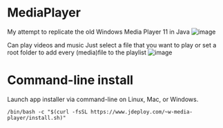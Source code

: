 # MediaPlayer
My attempt to replicate the old Windows Media Player 11 in Java
![image](https://user-images.githubusercontent.com/100802754/216753453-a3f9244d-450d-4375-9ab0-87a2a9522986.png)

Can play videos and music
Just select a file that you want to play or set a root folder to add every (media)file to the playlist
![image](https://user-images.githubusercontent.com/100802754/216753380-8d600df9-2ce0-4a10-838b-a5a974232fa5.png)

# Command-line install
Launch app installer via command-line on Linux, Mac, or Windows.

`/bin/bash -c "$(curl -fsSL https://www.jdeploy.com/~w-media-player/install.sh)"`
